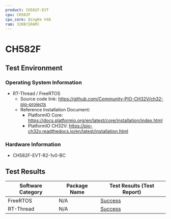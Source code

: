 ```yaml
---
product: CH582F-EVT
cpu: CH582F
cpu_core: QingKe V4A
ram: 32KB(SRAM)
---
```



# CH582F
## Test Environment

### Operating System Information

- RT-Thread / FreeRTOS
    - Source code link: https://github.com/Community-PIO-CH32V/ch32-pio-projects
    - Reference Installation Document:
        - PlatformIO Core: https://docs.platformio.org/en/latest/core/installation/index.html
        - PlatformIO CH32V: https://pio-ch32v.readthedocs.io/en/latest/installation.html

### Hardware Information

- CH582F-EVT-R2-1v0-BC

## Test Results

| Software Category | Package Name | Test Results (Test Report) |
|--------------|-------------|------------------|
| FreeRTOS     | N/A         | [Success][FreeRTOS]   |
| RT-Thread    | N/A         | [Success][RTThread]  |

[FreeRTOS]: ./FreeRTOS/README.md
[RTThread]: ./RT-Thread/README.md
